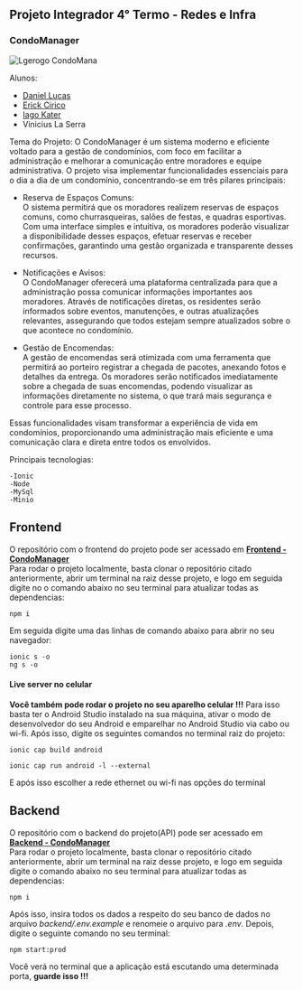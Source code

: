 ## Projeto Integrador 4° Termo - Redes e Infra

### CondoManager

 ![Lgerogo CondoMana](https://avatars.githubusercontent.com/u/178331720?s=400&u=e5f16fbf67758545c901386babac5e83f938e188&v=4)

Alunos: 
- [Daniel Lucas](https://github.com/DanielLucas2305)
- [Erick Cirico](https://github.com/erickom8)
- [Iago Kater](https://github.com/iagokater)
- Vinicius La Serra 

Tema do Projeto:
O CondoManager é um sistema moderno e eficiente voltado para a gestão de condomínios, com foco em facilitar a administração e melhorar a comunicação entre moradores e equipe administrativa. O projeto visa implementar funcionalidades essenciais para o dia a dia de um condomínio, concentrando-se em três pilares principais:

* Reserva de Espaços Comuns:  
    O sistema permitirá que os moradores realizem reservas de espaços comuns, como churrasqueiras, salões de festas, e quadras esportivas. Com uma interface simples e intuitiva, os moradores poderão visualizar a disponibilidade desses espaços, efetuar reservas e receber confirmações, garantindo uma gestão organizada e transparente desses recursos.

* Notificações e Avisos:  
    O CondoManager oferecerá uma plataforma centralizada para que a administração possa comunicar informações importantes aos moradores. Através de notificações diretas, os residentes serão informados sobre eventos, manutenções, e outras atualizações relevantes, assegurando que todos estejam sempre atualizados sobre o que acontece no condomínio.

* Gestão de Encomendas:  
    A gestão de encomendas será otimizada com uma ferramenta que permitirá ao porteiro registrar a chegada de pacotes, anexando fotos e detalhes da entrega. Os moradores serão notificados imediatamente sobre a chegada de suas encomendas, podendo visualizar as informações diretamente no sistema, o que trará mais segurança e controle para esse processo.

Essas funcionalidades visam transformar a experiência de vida em condomínios, proporcionando uma administração mais eficiente e uma comunicação clara e direta entre todos os envolvidos.

Principais tecnologias:
```
-Ionic
-Node
-MySql
-Minio

```

## Frontend

O repositório com o frontend do projeto pode ser acessado em **[Frontend - CondoManager](https://github.com/Condo-Manager/Frontend.git)**  
Para rodar o projeto localmente, basta clonar o repositório citado anteriormente, abrir um terminal na raiz desse projeto,
e logo em seguida digite no o comando abaixo no seu terminal para atualizar todas as dependencias:

```
npm i
```
Em seguida digite uma das linhas de comando abaixo para abrir no seu navegador:

```
ionic s -o
ng s -o
```
#### Live server no celular

**Você também pode rodar o projeto no seu aparelho celular !!!** Para isso basta ter o Android Studio instalado na sua máquina, ativar o modo de desenvolvedor do seu Android e emparelhar no Android Studio via cabo ou wi-fi.
Após isso, digite os seguintes comandos no terminal raiz do projeto:

```
ionic cap build android
```
```
ionic cap run android -l --external
```
E após isso escolher a rede ethernet ou wi-fi nas opções do terminal  
  
## Backend

O repositório com o backend do projeto(API) pode ser acessado em **[Backend - CondoManager](https://github.com/Condo-Manager/Backend.git)**  
Para rodar o projeto localmente, basta clonar o repositório citado anteriormente, abrir um terminal na raiz desse projeto,
e logo em seguida digite o comando abaixo no seu terminal para atualizar todas as dependencias:

```
npm i
```
Após isso, insira todos os dados a respeito do seu banco de dados no arquivo *backend/.env.example* e renomeie o arquivo para *.env*.
Depois, digite o seguinte comando no seu terminal:

```
npm start:prod
```
Você verá no terminal que a aplicação está escutando uma determinada porta, **guarde isso !!!**